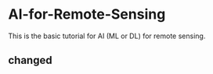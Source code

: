 # AI-for-Remote-Sensing
This is the basic tutorial for AI (ML or DL) for remote sensing.

## changed